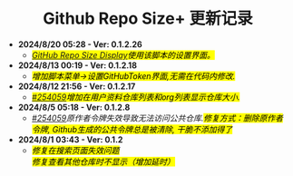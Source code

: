 <h1 align="center">Github Repo Size+ 更新记录</h1>

- **2024/8/20 05:28 - Ver: 0.1.2.26**
  - *<mark>[GitHub Repo Size Display](https://greasyfork.org/zh-CN/scripts/503821)使用该脚本的设置界面。</mark>*
- **2024/8/13 00:19 - Ver: 0.1.2.18**
  - *<mark>增加脚本菜单→设置GitHubToken界面,无需在代码内修改.</mark>*
- **2024/8/12 21:56 - Ver: 0.1.2.17**
  - *<mark>[#254059](https://greasyfork.org/zh-CN/scripts/502291/discussions/254059)增加在用户资料仓库列表和org列表显示仓库大小.</mark>*
- **2024/8/5 05:18 - Ver: 0.1.2.8**
  - *[#254059](https://greasyfork.org/zh-CN/scripts/502291/discussions/254059)原作者令牌失效导致无法访问公共仓库.<mark>修复方式：删除原作者令牌, Github生成的公共令牌总是被清除, 干脆不添加得了</mark>*
- **2024/8/1 03:43 - Ver: 0.1.2**
  - *<mark>修复在搜索页面失效问题<br>修复查看其他仓库时不显示（增加延时）</mark>*
